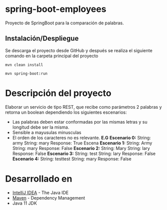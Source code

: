 # spring-boot-employees

Proyecto de SpringBoot para la comparación de palabras.

## Instalación/Despliegue

Se descarga el proyecto desde GitHub y después se realiza el siguiente comando en la carpeta principal del proyecto
```
mvn clean install

mvn spring-boot:run
```

# Descripción del proyecto

Elaborar un servicio de tipo REST, que recibe como parámetros 2 palabras y retorna un boolean dependiendo los siguientes escenarios: 
- Las palabras deben estar conformadas por las mismas letras y su longitud debe ser la misma. 
- Sensible a mayusulas minusculas
- El orden de los caracteres no es relevante. 
**E.G** 
**Escenario 0:** String: army String: mary Response: True Escena
**Escenario 1:** String: Army String: mary Response: False 
**Escenario 2:** String: Mary String: lary Response: False 
**Escenario 3:** String: test String: lary Response: False 
**Escenario 4:** String: testtest String: mary Response: False 

# Desarrollado en

* [IntelliJ IDEA](https://www.jetbrains.com/idea/) - The Java IDE
* [Maven](https://maven.apache.org/) - Dependency Management
* Java 11 JDK
